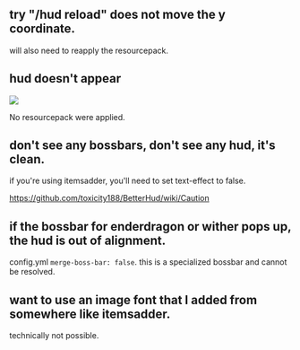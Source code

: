 ## try "/hud reload" does not move the y coordinate.

will also need to reapply the resourcepack.

## hud doesn't appear

![](https://i.imgur.com/5F0IrKW.png)

No resourcepack were applied.


## don't see any bossbars, don't see any hud, it's clean.

if you're using itemsadder, you'll need to set text-effect to false.

https://github.com/toxicity188/BetterHud/wiki/Caution

## if the bossbar for enderdragon or wither pops up, the hud is out of alignment.

config.yml `merge-boss-bar: false`. this is a specialized bossbar and cannot be resolved.

## want to use an image font that I added from somewhere like itemsadder.

technically not possible.